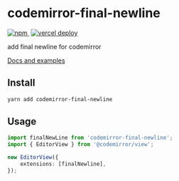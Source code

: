 # codemirror-final-newline

<p>
    <a href="https://www.npmjs.com/package/codemirror-final-newline" style="margin-right: 4px">
        <img src="https://img.shields.io/npm/v/codemirror-final-newline" alt="npm">
    </a>
    <a href="https://cm.yeliex.dev/?path=/docs/final-newline">
        <img src="https://therealsujitk-vercel-badge.vercel.app/?app=codemirror-extensions-site-yeliex" alt="vercel deploy">
    </a>
</p>

add final newline for codemirror

[Docs and examples](https://cm.yeliex.dev)

## Install

```bash
yarn add codemirror-final-newline
```

## Usage

```typescript
import finalNewLine from 'codemirror-final-newline';
import { EditorView } from '@codemirror/view';

new EditorView({
    extensions: [finalNewline],
});
```
